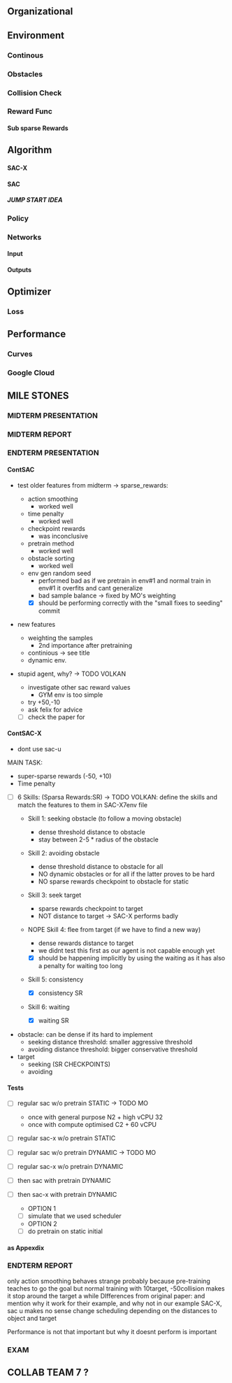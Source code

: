 
## Organizational

## Environment

### Continous
### Obstacles

### Collision Check


### Reward Func

#### Sub sparse Rewards
  
## Algorithm
#### SAC-X


#### SAC


##### JUMP START IDEA

### Policy
### Networks
#### Input

#### Outputs

## Optimizer 
### Loss
## Performance 

### Curves 


### Google Cloud 


## MILE STONES



### MIDTERM PRESENTATION

### MIDTERM REPORT


### ENDTERM PRESENTATION

#### ContSAC
- test older features from midterm -> sparse_rewards:
  - action smoothing
    - worked well 
  - time penalty
    - worked well
  - checkpoint rewards
    - was inconclusive
  - pretrain method
    - worked well
  - obstacle sorting
    - worked well 
  - env gen random seed
    - performed bad as if we pretrain in env#1 and normal train in env#1 it overfits and cant generalize
    - bad sample balance -> fixed by MO's weighting
    - [X] should be performing correctly with the "small fixes to seeding" commit

- new features
  - weighting the samples 
    - 2nd importance after pretraining  
  - continious -> see title
  - dynamic env.

- stupid agent, why? -> TODO VOLKAN
  - investigate other sac reward values
    - GYM env is too simple
  - try +50,-10
  - ask felix for advice
  - [ ] check the paper for 
  
#### ContSAC-X

- dont use sac-u

MAIN TASK:
- super-sparse rewards (-50, +10)
- Time penalty

- [ ] 6 Skills: (Sparsa Rewards:SR)  -> TODO VOLKAN: define the skills and match the features to them in SAC-X7env file

  - Skill 1: seeking obstacle (to follow a moving obstacle)
    - dense threshold distance to obstacle
    - stay between 2-5 * radius of the obstacle

  - Skill 2: avoiding obstacle 
    - dense threshold distance to obstacle for all 
    - NO dynamic obstacles or for all if the latter proves to be hard
    - NO sparse rewards checkpoint to obstacle for static
  
  - Skill 3: seek target 
    - sparse rewards checkpoint to target
    - NOT distance to target -> SAC-X performs badly
  
  - NOPE Skill 4: flee from target (if we have to find a new way)
    - dense rewards distance to target
    - we didnt test this first as our agent is not capable enough yet 
    - [X] should be happening implicitly by using the waiting as it has also a penalty for waiting too long
 
  - Skill 5: consistency 
    - [X] consistency SR 
 
  - Skill 6: waiting 
    - [X] waiting SR 

- obstacle: can be dense if its hard to implement 
  - seeking distance threshold: smaller aggressive threshold
  - avoiding distance threshold: bigger conservative threshold
- target 
  - seeking (SR CHECKPOINTS)
  - avoiding

#### Tests
- [ ] regular sac w/o pretrain STATIC -> TODO MO
  - once with general purpose N2 + high vCPU 32
  - once with compute optimised C2 + 60 vCPU
- [ ] regular sac-x w/o pretrain STATIC 

- [ ] regular sac w/o pretrain DYNAMIC -> TODO MO
- [ ] regular sac-x w/o pretrain DYNAMIC

- [ ] then sac with pretrain DYNAMIC
- [ ] then sac-x with pretrain DYNAMIC
  - OPTION 1
  - [ ] simulate that we used scheduler
  - OPTION 2
  - [ ] do pretrain on static initial 

#### as Appexdix

### ENDTERM REPORT
only action smoothing behaves strange probably because pre-training teaches to go the goal but normal training with 10target, -50collision makes it stop around the target a while
DIfferences from original paper: and mention why it work for their example, and why not in our example
SAC-X, sac u makes no sense
change scheduling depending on the distances to object and target 

Performance is not that important but why it doesnt perform is important

### EXAM


## COLLAB TEAM 7 ?

